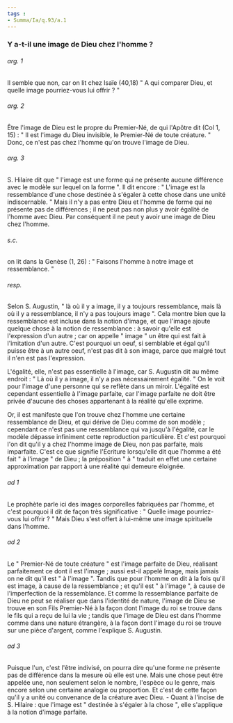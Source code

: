 ```yaml
---
tags : 
- Summa/Ia/q.93/a.1
---
```


### Y a-t-il une image de Dieu chez l'homme ?



###### arg. 1
Il semble que non, car on lit chez Isaïe (40,18) " A qui comparer Dieu, et quelle image pourriez-vous lui offrir ? " 

###### arg. 2
Être l'image de Dieu est le propre du Premier-Né, de qui l'Apôtre dit (Col 1, 15) : " Il est l'image du Dieu invisible, le Premier-Né de toute créature. " Donc, ce n'est pas chez l'homme qu'on trouve l'image de Dieu. 

###### arg. 3
S. Hilaire dit que " l'image est une forme qui ne présente aucune différence avec le modèle sur lequel on la forme ". Il dit encore : " L'image est la ressemblance d'une chose destinée à s'égaler à cette chose dans une unité indiscernable. " Mais il n'y a pas entre Dieu et l'homme de forme qui ne présente pas de différences ; il ne peut pas non plus y avoir égalité de l'homme avec Dieu. Par conséquent il ne peut y avoir une image de Dieu chez l'homme. 

###### s.c.
on lit dans la Genèse (1, 26) : " Faisons l'homme à notre image et ressemblance. " 

###### resp.
Selon S. Augustin, " là où il y a image, il y a toujours ressemblance, mais là où il y a ressemblance, il n'y a pas toujours image ". Cela montre bien que la ressemblance est incluse dans la notion d'image, et que l'image ajoute quelque chose à la notion de ressemblance : à savoir qu'elle est l'expression d'un autre ; car on appelle " image " un être qui est fait à l'imitation d'un autre. C'est pourquoi un oeuf, si semblable et égal qu'il puisse être à un autre oeuf, n'est pas dit à son image, parce que malgré tout il n'en est pas l'expression. 

L'égalité, elle, n'est pas essentielle à l'image, car S. Augustin dit au même endroit : " Là où il y a image, il n'y a pas nécessairement égalité. " On le voit pour l'image d'une personne qui se reflète dans un miroir. L'égalité est cependant essentielle à l'image parfaite, car l'image parfaite ne doit être privée d'aucune des choses appartenant à la réalité qu'elle exprime. 

Or, il est manifeste que l'on trouve chez l'homme une certaine ressemblance de Dieu, et qui dérive de Dieu comme de son modèle ; cependant ce n'est pas une ressemblance qui va jusqu'à l'égalité, car le modèle dépasse infiniment cette reproduction particulière. Et c'est pourquoi l'on dit qu'il y a chez l'homme image de Dieu, non pas parfaite, mais imparfaite. C'est ce que signifie l'Écriture lorsqu'elle dit que l'homme a été fait " à l'image " de Dieu ; la préposition " à " traduit en effet une certaine approximation par rapport à une réalité qui demeure éloignée. 

###### ad 1
Le prophète parle ici des images corporelles fabriquées par l'homme, et c'est pourquoi il dit de façon très significative : " Quelle image pourriez-vous lui offrir ? " Mais Dieu s'est offert à lui-même une image spirituelle dans l'homme. 

###### ad 2
Le " Premier-Né de toute créature " est l'image parfaite de Dieu, réalisant parfaitement ce dont il est l'image ; aussi est-il appelé Image, mais jamais on ne dit qu'il est " à l'image ". Tandis que pour l'homme on dit à la fois qu'il est image, à cause de la ressemblance ; et qu'il est " à l'image ", à cause de l'imperfection de la ressemblance. Et comme la ressemblance parfaite de Dieu ne peut se réaliser que dans l'identité de nature, l'image de Dieu se trouve en son Fils Premier-Né à la façon dont l'image du roi se trouve dans le fils qui a reçu de lui la vie ; tandis que l'image de Dieu est dans l'homme comme dans une nature étrangère, à la façon dont l'image du roi se trouve sur une pièce d'argent, comme l'explique S. Augustin. 

###### ad 3
Puisque l'un, c'est l'être indivisé, on pourra dire qu'une forme ne présente pas de différence dans la mesure où elle est une. Mais une chose peut être appelée une, non seulement selon le nombre, l'espèce ou le genre, mais encore selon une certaine analogie ou proportion. Et c'est de cette façon qu'il y a unité ou convenance de la créature avec Dieu. - Quant à l'incise de S. Hilaire : que l'image est " destinée à s'égaler à la chose ", elle s'applique à la notion d'image parfaite. 

